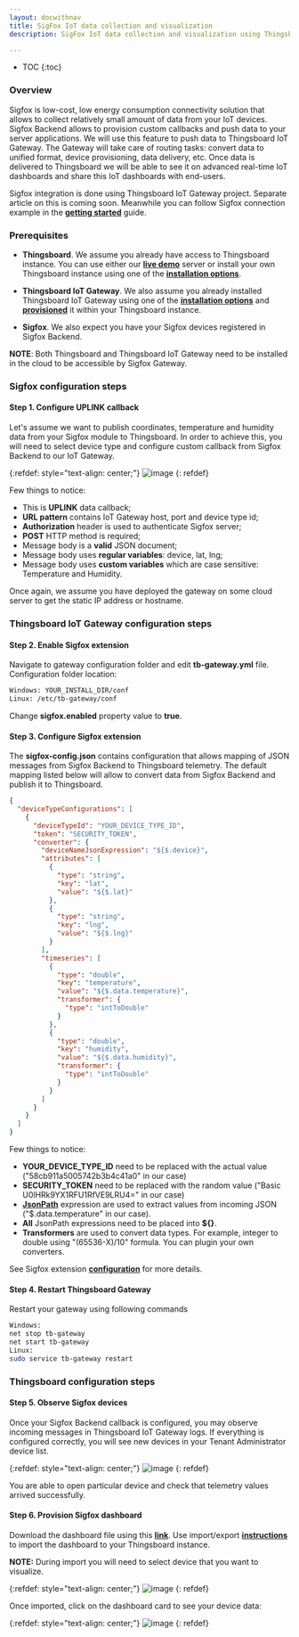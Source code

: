 ```yaml
---
layout: docwithnav
title: SigFox IoT data collection and visualization
description: SigFox IoT data collection and visualization using Thingsboard IoT Gateway

---
```


* TOC
{:toc}

### Overview

Sigfox is low-cost, low energy consumption connectivity solution that allows to collect relatively small amount of data from your IoT devices.
Sigfox Backend allows to provision custom callbacks and push data to your server applications. We will use this feature to push data to Thingsboard IoT Gateway.
The Gateway will take care of routing tasks: convert data to unified format, device provisioning, data delivery, etc.
Once data is delivered to Thingsboard we will be able to see it on advanced real-time IoT dashboards and share this IoT dashboards with end-users. 

Sigfox integration is done using Thingsboard IoT Gateway project. Separate article on this is coming soon. 
Meanwhile you can follow Sigfox connection example in the [**getting started**](/docs/iot-gateway/getting-started/) guide.
 
### Prerequisites 

 - **Thingsboard**. We assume you already have access to Thingsboard instance. 
You can use either our [**live demo**](/docs/user-guide/live-demo/) server or install your own Thingsboard instance using one of the [**installation options**](/docs/user-guide/install/installation-options/).

 - **Thingsboard IoT Gateway**. We also assume you already installed Thingsboard IoT Gateway using one of the [**installation options**](/docs/iot-gateway/installation/) and [**provisioned**](/docs/iot-gateway/getting-started/#step-3-gateway-provisioning) it within your Thingsboard instance.
  
 - **Sigfox**. We also expect you have your Sigfox devices registered in Sigfox Backend.
 
**NOTE**: Both Thingsboard and Thingsboard IoT Gateway need to be installed in the cloud to be accessible by Sigfox Gateway. 

### Sigfox configuration steps

#### Step 1. Configure UPLINK callback

Let's assume we want to publish coordinates, temperature and humidity data from your Sigfox module to Thingsboard.
In order to achieve this, you will need to select device type and configure custom callback from Sigfox Backend to our IoT Gateway.

{:refdef: style="text-align: center;"}
![image](/images/gateway/sigfox/4.sigfox_device_type_callback_configuration.jpg)
{: refdef}

Few things to notice:

 - This is **UPLINK** data callback;
 - **URL pattern** contains IoT Gateway host, port and device type id;
 - **Authorization** header is used to authenticate Sigfox server;
 - **POST** HTTP method is required;
 - Message body is a **valid** JSON document;
 - Message body uses **regular variables**: device, lat, lng;
 - Message body uses **custom variables** which are case sensitive: Temperature and Humidity.

Once again, we assume you have deployed the gateway on some cloud server to get the static IP address or hostname.

### Thingsboard IoT Gateway configuration steps

#### Step 2. Enable Sigfox extension

Navigate to gateway configuration folder and edit **tb-gateway.yml** file.
Configuration folder location:

```bash
Windows: YOUR_INSTALL_DIR/conf
Linux: /etc/tb-gateway/conf
```

Change **sigfox.enabled** property value to **true**.

#### Step 3. Configure Sigfox extension

The **sigfox-config.json** contains configuration that allows mapping of JSON messages from Sigfox Backend to Thingsboard telemetry.
The default mapping listed below will allow to convert data from Sigfox Backend and publish it to Thingsboard.  
 
```json
{
  "deviceTypeConfigurations": [
    {
      "deviceTypeId": "YOUR_DEVICE_TYPE_ID",
      "token": "SECURITY_TOKEN",
      "converter": {
        "deviceNameJsonExpression": "${$.device}",
        "attributes": [
          {
            "type": "string",
            "key": "lat",
            "value": "${$.lat}"
          },
          {
            "type": "string",
            "key": "lng",
            "value": "${$.lng}"
          }
        ],
        "timeseries": [
          {
            "type": "double",
            "key": "temperature",
            "value": "${$.data.temperature}",
            "transformer": {
              "type": "intToDouble"
            }
          },
          {
            "type": "double",
            "key": "humidity",
            "value": "${$.data.humidity}",
            "transformer": {
              "type": "intToDouble"
            }
          }
        ]
      }
    }
  ]
}
```

Few things to notice:

 - **YOUR_DEVICE_TYPE_ID** need to be replaced with the actual value ("58cb911a5005742b3b4c41a0" in our case)
 - **SECURITY_TOKEN** need to be replaced with the random value ("Basic U0lHRk9YX1RFU1RfVE9LRU4=" in our case)
 - **[JsonPath](https://github.com/jayway/JsonPath)** expression are used to extract values from incoming JSON ("$.data.temperature" in our case).
 - **All** JsonPath expressions need to be placed into **${}**.
 - **Transformers** are used to convert data types. For example, integer to double using "(65536-X)/10" formula. You can plugin your own converters.
 
See Sigfox extension [**configuration**](/docs/iot-gateway/sigfox/) for more details.

#### Step 4. Restart Thingsboard Gateway

Restart your gateway using following commands

```bash
Windows: 
net stop tb-gateway
net start tb-gateway
Linux: 
sudo service tb-gateway restart
```

### Thingsboard configuration steps

#### Step 5. Observe Sigfox devices

Once your Sigfox Backend callback is configured, you may observe incoming messages in Thingsboard IoT Gateway logs.
If everything is configured correctly, you will see new devices in your Tenant Administrator device list.

{:refdef: style="text-align: center;"}
![image](/images/gateway/sigfox/devices.png)
{: refdef}

You are able to open particular device and check that telemetry values arrived successfully.

#### Step 6. Provision Sigfox dashboard

Download the dashboard file using this [**link**](/docs/samples/sigfox/sigfox_dashboard.json). 
Use import/export [**instructions**](/docs/user-guide/ui/dashboards/#dashboard-importexport) to import the dashboard to your Thingsboard instance.

**NOTE:** During import you will need to select device that you want to visualize.

{:refdef: style="text-align: center;"}
![image](/images/gateway/sigfox/dashboard-import.png)
{: refdef}

Once imported, click on the dashboard card to see your device data:

{:refdef: style="text-align: center;"}
![image](/images/gateway/sigfox/dashboard-card.png)
{: refdef}





